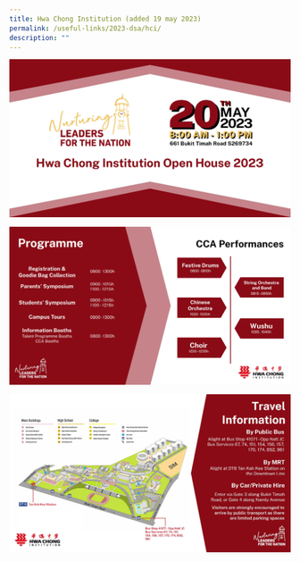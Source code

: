 ```yaml
---
title: Hwa Chong Institution (added 19 may 2023)
permalink: /useful-links/2023-dsa/hci/
description: ""
---
```

![](/images/hci%20open%20house%202023.jpg)

![](/images/hci%20open%20house%20page_2.jpg)

![](/images/hci%20open%20house%202023%20page%203.jpg)
